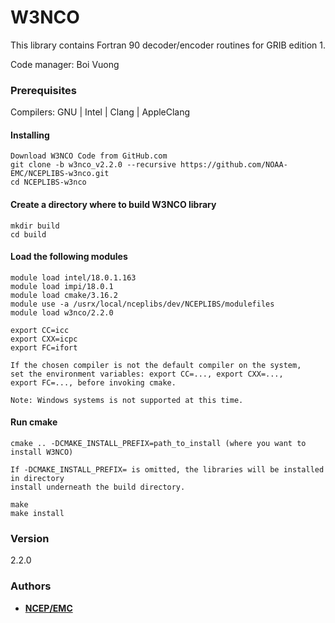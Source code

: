 # W3NCO
This library contains Fortran 90 decoder/encoder
routines for GRIB edition 1.

Code manager: Boi Vuong

### Prerequisites

Compilers: GNU | Intel | Clang | AppleClang 

#### Installing
```
Download W3NCO Code from GitHub.com
git clone -b w3nco_v2.2.0 --recursive https://github.com/NOAA-EMC/NCEPLIBS-w3nco.git
cd NCEPLIBS-w3nco
```
#### Create a directory where to build W3NCO library
```
mkdir build
cd build
```
#### Load the following modules 
```
module load intel/18.0.1.163
module load impi/18.0.1
module load cmake/3.16.2
module use -a /usrx/local/nceplibs/dev/NCEPLIBS/modulefiles
module load w3nco/2.2.0

export CC=icc
export CXX=icpc
export FC=ifort

If the chosen compiler is not the default compiler on the system,
set the environment variables: export CC=..., export CXX=..., 
export FC=..., before invoking cmake.

Note: Windows systems is not supported at this time.

```
#### Run cmake
```
cmake .. -DCMAKE_INSTALL_PREFIX=path_to_install (where you want to install W3NCO)

If -DCMAKE_INSTALL_PREFIX= is omitted, the libraries will be installed in directory 
install underneath the build directory.

make
make install

```
### Version

2.2.0

### Authors

* **[NCEP/EMC](mailto:NCEP.List.EMC.nceplibs.Developers@noaa.gov)**
